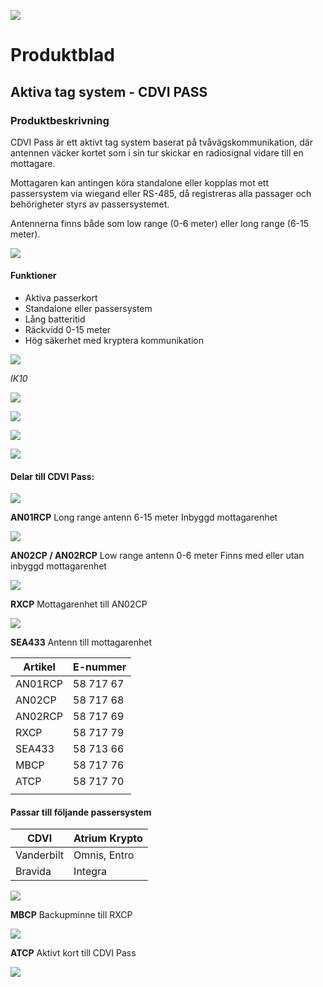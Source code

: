 ![](_page_0_Picture_0.jpeg)

# **Produktblad**

## **Aktiva tag system - CDVI PASS**

### **Produktbeskrivning**

CDVI Pass är ett aktivt tag system baserat på tvåvägskommunikation, där antennen väcker kortet som i sin tur skickar en radiosignal vidare till en mottagare.

Mottagaren kan antingen köra standalone eller kopplas mot ett passersystem via wiegand eller RS-485, då registreras alla passager och behörigheter styrs av passersystemet.

Antennerna finns både som low range (0-6 meter) eller long range (6-15 meter).

![](_page_0_Picture_7.jpeg)

#### **Funktioner**

- Aktiva passerkort
- Standalone eller passersystem
- Lång batteritid
- Räckvidd 0-15 meter
- Hög säkerhet med kryptera kommunikation

![](_page_0_Figure_14.jpeg)

*IK10*

![](_page_0_Picture_15.jpeg)

![](_page_0_Picture_16.jpeg)

![](_page_0_Picture_18.jpeg)

![](_page_1_Picture_0.jpeg)

#### **Delar till CDVI Pass:**

![](_page_1_Picture_2.jpeg)

**AN01RCP** Long range antenn 6-15 meter Inbyggd mottagarenhet

![](_page_1_Picture_4.jpeg)

**AN02CP / AN02RCP** Low range antenn 0-6 meter Finns med eller utan inbyggd mottagarenhet

![](_page_1_Picture_6.jpeg)

**RXCP** Mottagarenhet till AN02CP

![](_page_1_Picture_8.jpeg)

**SEA433** Antenn till mottagarenhet

| Artikel | E-nummer  |
|---------|-----------|
| AN01RCP | 58 717 67 |
| AN02CP  | 58 717 68 |
| AN02RCP | 58 717 69 |
| RXCP    | 58 717 79 |
| SEA433  | 58 713 66 |
| MBCP    | 58 717 76 |
| ATCP    | 58 717 70 |
|         |           |

#### **Passar till följande passersystem**

| CDVI       | Atrium Krypto |
|------------|---------------|
| Vanderbilt | Omnis, Entro  |
| Bravida    | Integra       |

![](_page_1_Picture_13.jpeg)

**MBCP** Backupminne till RXCP

![](_page_1_Picture_15.jpeg)

**ATCP** Aktivt kort till CDVI Pass

![](_page_1_Picture_19.jpeg)